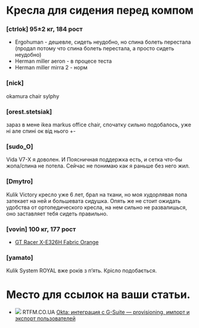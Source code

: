 # Кресла для сидения перед компом

### [ctrlok] 95±2 кг, 184 рост

* Ergohuman - дешевле, сидеть неудобно, но спина болеть перестала (продал потому что спина болеть перестала, а просто сидеть неудобно)
* Herman miller aeron - в процесе теста
* Herman miller mirra 2 - норм

### [nick]
okamura chair sylphy

### [orest.stetsiak] 

зараз в мене ikea markus office chair, спочатку сильно подобалось, уже ні
але спині ок від нього +-

### [sudo_O]

Vida V7-X я доволен. И Поясничная поддержка есть, и сетка что-бы жопа/спина не потела. Сейчас не понимаю как я раньше без него жил.

### [Dmytro]

Kulik Victory кресло уже 6 лет, брал на ткани, но моя худорлявая попа затекает на ней и большевата сидушка. Опять же не стоит ожидать удобства от ортопедического кресла, на нем сильно не развалишься, оно заставляет тебя сидеть правильно. 

### [vovin] 100 кг, 177 рост

- [GT Racer X-E326H Fabric Orange](https://gtracer.com.ua/ofisnoe-kreslo-gt-racer-x-e326h-fabric-orange)

### [yamato]
Kulik System ROYAL вже років з п’ять. Крісло подобається.

# Место для ссылок на ваши статьи. 

  * ![](https://rtfm.co.ua/wp-content/uploads/2019/10/rtfm-logo-small-1.jpg) RTFM.CO.UA [Okta: интеграция с G-Suite — provisioning, импорт и экспорт пользователей](https://rtfm.co.ua/okta-integraciya-s-g-suite-provisioning-import-i-eksport-polzovatelej/)

